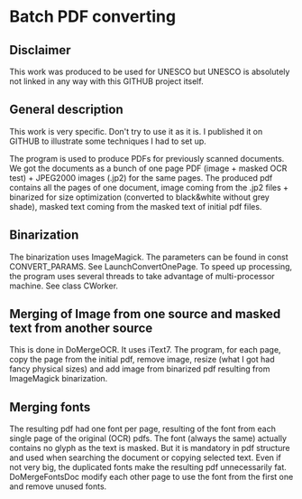# Batch PDF converting

## Disclaimer

This work was produced to be used for UNESCO but UNESCO is absolutely not linked in any way with this GITHUB project itself.

## General description

This work is very specific. Don't try to use it as it is.
I published it on GITHUB to illustrate some techniques I had to set up.

The program is used to produce PDFs for previously scanned documents. We got the documents as a bunch of one page PDF (image + masked OCR test) + JPEG2000 images (.jp2) for the same pages. The produced pdf contains all the pages of one document, image coming from the .jp2 files + binarized for size optimization (converted to black&white without grey shade), masked text coming from the masked text of initial pdf files.

## Binarization

The binarization uses ImageMagick. The parameters can be found in const CONVERT_PARAMS. See LaunchConvertOnePage.
To speed up processing, the program uses several threads to take advantage of multi-processor machine. See class CWorker.

## Merging of Image from one source and masked text from another source

This is done in DoMergeOCR. It uses iText7. The program, for each page, copy the page from the initial pdf, remove image, resize (what I got had fancy physical sizes) and add image from binarized pdf resulting from ImageMagick binarization.

## Merging fonts

The resulting pdf had one font per page, resulting of the font from each single page of the original (OCR) pdfs. The font (always the same) actually contains no glyph as the text is masked. But it is mandatory in pdf structure and used when searching the document or copying selected text. Even if not very big, the duplicated fonts make the resulting pdf unnecessarily fat. DoMergeFontsDoc modify each other page to use the font from the first one and remove unused fonts.


